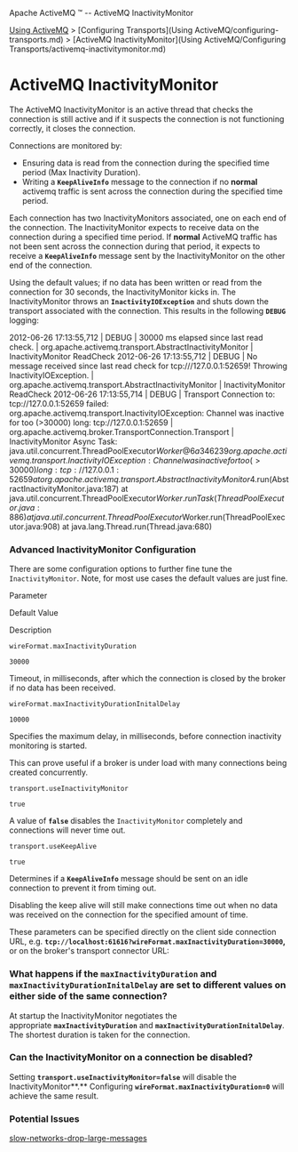 Apache ActiveMQ ™ -- ActiveMQ InactivityMonitor 

[Using ActiveMQ](using-activemq.md) > [Configuring Transports](Using ActiveMQ/configuring-transports.md) > [ActiveMQ InactivityMonitor](Using ActiveMQ/Configuring Transports/activemq-inactivitymonitor.md)


ActiveMQ InactivityMonitor
==========================

The ActiveMQ InactivityMonitor is an active thread that checks the connection is still active and if it suspects the connection is not functioning correctly, it closes the connection.

Connections are monitored by:

*   Ensuring data is read from the connection during the specified time period (Max Inactivity Duration).
*   Writing a **`KeepAliveInfo`** message to the connection if no **normal** activemq traffic is sent across the connection during the specified time period.

Each connection has two InactivityMonitors associated, one on each end of the connection. The InactivityMonitor expects to receive data on the connection during a specified time period. If **normal** ActiveMQ traffic has not been sent across the connection during that period, it expects to receive a **`KeepAliveInfo`** message sent by the InactivityMonitor on the other end of the connection.

Using the default values; if no data has been written or read from the connection for 30 seconds, the InactivityMonitor kicks in. The InactivityMonitor throws an **`InactivityIOException`** and shuts down the transport associated with the connection. This results in the following **`DEBUG`** logging:

2012-06-26 17:13:55,712 | DEBUG | 30000 ms elapsed since last read check. | org.apache.activemq.transport.AbstractInactivityMonitor | InactivityMonitor ReadCheck
2012-06-26 17:13:55,712 | DEBUG | No message received since last read check for tcp:///127.0.0.1:52659! Throwing InactivityIOException. | org.apache.activemq.transport.AbstractInactivityMonitor | InactivityMonitor ReadCheck
2012-06-26 17:13:55,714 | DEBUG | Transport Connection to: tcp://127.0.0.1:52659 failed: 
org.apache.activemq.transport.InactivityIOException: Channel was inactive for too (>30000) long: tcp://127.0.0.1:52659 |
org.apache.activemq.broker.TransportConnection.Transport | InactivityMonitor Async Task: 
java.util.concurrent.ThreadPoolExecutor$Worker@6a346239
org.apache.activemq.transport.InactivityIOException: Channel was inactive for too (>30000) long: tcp://127.0.0.1:52659
    at org.apache.activemq.transport.AbstractInactivityMonitor$4.run(AbstractInactivityMonitor.java:187)
    at java.util.concurrent.ThreadPoolExecutor$Worker.runTask(ThreadPoolExecutor.java:886)
    at java.util.concurrent.ThreadPoolExecutor$Worker.run(ThreadPoolExecutor.java:908)
    at java.lang.Thread.run(Thread.java:680)

### Advanced InactivityMonitor Configuration

There are some configuration options to further fine tune the `InactivityMonitor`. Note, for most use cases the default values are just fine.

Parameter

Default Value

Description

`wireFormat.maxInactivityDuration`

`30000`

Timeout, in milliseconds, after which the connection is closed by the broker if no data has been received.

`wireFormat.maxInactivityDurationInitalDelay`

`10000`

Specifies the maximum delay, in milliseconds, before connection inactivity monitoring is started.

This can prove useful if a broker is under load with many connections being created concurrently.

`transport.useInactivityMonitor`

`true`

A value of **`false`** disables the `InactivityMonitor` completely and connections will never time out.

`transport.useKeepAlive`

`true`

Determines if a **`KeepAliveInfo`** message should be sent on an idle connection to prevent it from timing out.

Disabling the keep alive will still make connections time out when no data was received on the connection for the specified amount of time.

These parameters can be specified directly on the client side connection URL, e.g. **`tcp://localhost:61616?wireFormat.maxInactivityDuration=30000`,** or on the broker's transport connector URL:

<transportConnectors>
  <transportConnector name="openwire" uri="tcp://0.0.0.0:61616?wireFormat.maxInactivityDuration=30000&amp;wireFormat.maxInactivityDurationInitalDelay=10000"/>
</transportConnectors>

### What happens if the `maxInactivityDuration` and `maxInactivityDurationInitalDelay` are set to different values on either side of the same connection?

At startup the InactivityMonitor negotiates the appropriate **`maxInactivityDuration`** and **`maxInactivityDurationInitalDelay`**. The shortest duration is taken for the connection.

### Can the InactivityMonitor on a connection be disabled?

Setting **`transport.useInactivityMonitor=false`** will disable the InactivityMonitor**.** Configuring **`wireFormat.maxInactivityDuration=0`** will achieve the same result.

### Potential Issues

[slow-networks-drop-large-messages](Community/FAQ/Errors/slow-networks-drop-large-messages.md)

